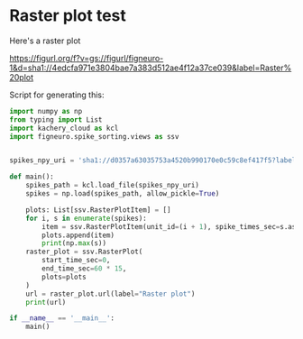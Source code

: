 # Raster plot test

Here's a raster plot

https://figurl.org/f?v=gs://figurl/figneuro-1&d=sha1://4edcfa971e3804bae7a383d512ae4f12a37ce039&label=Raster%20plot
<!--
height: 400
-->

Script for generating this:

```python
import numpy as np
from typing import List
import kachery_cloud as kcl
import figneuro.spike_sorting.views as ssv


spikes_npy_uri = 'sha1://d0357a63035753a4520b990170e0c59c8ef417f5?label=spikes.npy'

def main():
    spikes_path = kcl.load_file(spikes_npy_uri)
    spikes = np.load(spikes_path, allow_pickle=True)

    plots: List[ssv.RasterPlotItem] = []
    for i, s in enumerate(spikes):
        item = ssv.RasterPlotItem(unit_id=(i + 1), spike_times_sec=s.astype(np.float32))
        plots.append(item)
        print(np.max(s))
    raster_plot = ssv.RasterPlot(
        start_time_sec=0,
        end_time_sec=60 * 15,
        plots=plots
    )
    url = raster_plot.url(label="Raster plot")
    print(url)

if __name__ == '__main__':
    main()
```
